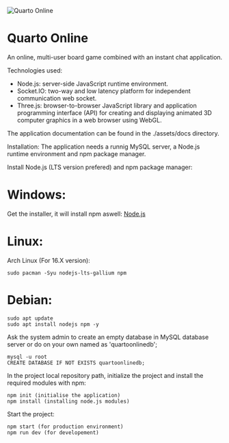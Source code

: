 
![Quarto Online](/assets/public/media/QUARTO-LOGO.svg)

# Quarto Online

An online, multi-user board game combined with an instant chat application.<br/>

Technologies used:<br/>

* Node.js: server-side JavaScript runtime environment.<br/>
* Socket.IO: two-way and low latency platform for independent communication web socket.<br/>
* Three.js: browser-to-browser JavaScript library and application programming interface (API) for creating and displaying animated 3D computer graphics in a web browser using WebGL.<br/>

The application documentation can be found in the ./assets/docs directory.

Installation:
The application needs a runnig MySQL server, a Node.js runtime environment and npm package manager.

Install Node.js (LTS version prefered) and npm package manager:

# Windows: 
Get the installer, it will install npm aswell: [Node.js](https://nodejs.org/en/)

# Linux: 
Arch Linux (For 16.X version):
```
sudo pacman -Syu nodejs-lts-gallium npm
```
# Debian:
```
sudo apt update
sudo apt install nodejs npm -y
```

Ask the system admin to create an empty database in MySQL database server or do on your own named as 'quartoonlinedb';
```
mysql -u root
CREATE DATABASE IF NOT EXISTS quartoonlinedb;
```

In the project local repository path, initialize the project and install the required modules with npm:
```
npm init (initialise the application)
npm install (installing node.js modules)
```

Start the project:
```
npm start (for production environment)
npm run dev (for developement)
```